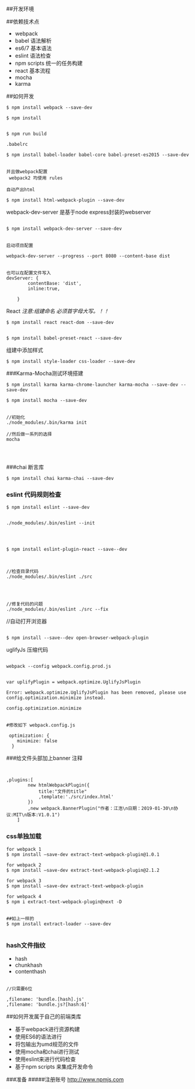 ##开发环境


##依赖技术点

- webpack
- babel 语法解析
- es6/7 基本语法
- eslint 语法检查
- npm scripts   统一的任务构建
- react 基本流程
- mocha
- karma 


##如何开发

```
$ npm install webpack --save-dev

$ npm install

```

```

$ npm run build

```


```
.babelrc

$ npm install babel-loader babel-core babel-preset-es2015 --save-dev


并且做webpack配置
 webpack2 均使用 rules
```

```
自动产出html

$ npm install html-webpack-plugin --save-dev

```

webpack-dev-server
是基于node express封装的webserver
```

$ npm install webpack-dev-server --save-dev


启动项目配置

webpack-dev-server --progress --port 8080 --content-base dist


也可以在配置文件写入
devServer: {
        contentBase: 'dist',
        inline:true,
        
    }

```

React
*注意:组建命名 必须首字母大写。！！*
```
$ npm install react react-dom --save-dev


$ npm install babel-preset-react --save-dev
```

组建中添加样式
```
$ npm install style-loader css-loader --save-dev

```


###Karma-Mocha测试环境搭建

```
$ npm install karma karma-chrome-launcher karma-mocha --save-dev --save-dev

$ npm install mocha --save-dev


//初始化
./node_modules/.bin/karma init

//然后做一系列的选择
mocha




```

###chai 断言库

```
$ npm install chai karma-chai --save-dev

```

### eslint 代码规则检查

```
$ npm install eslint --save-dev


./node_modules/.bin/eslint --init




$ npm install eslint-plugin-react --save--dev



//检查目录代码
./node_modules/.bin/eslint ./src




//修复代码的问题
./node_modules/.bin/eslint ./src --fix
```

//自动打开浏览器
```

$ npm install --save--dev open-browser-webpack-plugin

```

uglifyJs 压缩代码

```

webpack --config webpack.config.prod.js


var uplifyPlugin = webpack.optimize.UglifyJsPlugin

Error: webpack.optimize.UglifyJsPlugin has been removed, please use config.optimization.minimize instead.

config.optimization.minimize


#修改如下 webpack.config.js

 optimization: {
    minimize: false
  }

```


###给文件头部加上banner 注释
```


,plugins:[
        new htmlWebpackPlugin({
            title:"文件的title"
            ,template:'./src/index.html'
        })
        ,new webpack.BannerPlugin("作者：江浩\n日期：2019-01-30\n协议:MIT\n版本:V1.0.1")
    ]
```


### css单独加载


```
for webpack 1 
$ npm install –save-dev extract-text-webpack-plugin@1.0.1 

for webpack 2 
$ npm install –save-dev extract-text-webpack-plugin@2.1.2 

for webpack 3 
$ npm install –save-dev extract-text-webpack-plugin 

for webpack 4 
$ npm i extract-text-webpack-plugin@next -D


##如上一样的
$ npm install extract-loader --save-dev


```

### hash文件指纹

- hash
- chunkhash
- contenthash
```

//只需要6位

,filename: 'bundle.[hash].js'
,filename: 'bundle.js?[hash:6]'

```




##如何开发属于自己的前端类库

- 基于webpack进行资源构建
- 使用ES6的语法进行
- 将包输出为umd规范的文件
- 使用mocha和chai进行测试
- 使用eslint来进行代码检查
- 基于npm scripts 来集成开发命令


###准备
#####注册账号
http://www.npmjs.com
